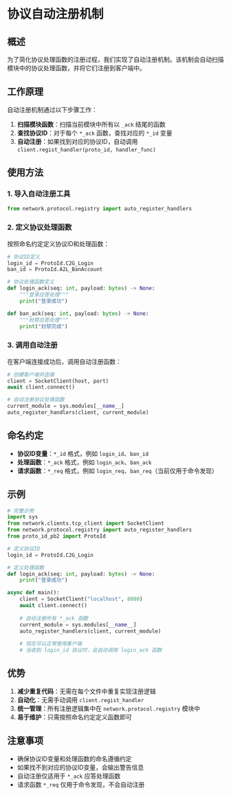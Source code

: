 # 协议自动注册机制

## 概述

为了简化协议处理函数的注册过程，我们实现了自动注册机制。该机制会自动扫描模块中的协议处理函数，并将它们注册到客户端中。

## 工作原理

自动注册机制通过以下步骤工作：

1. **扫描模块函数**：扫描当前模块中所有以 `_ack` 结尾的函数
2. **查找协议ID**：对于每个 `*_ack` 函数，查找对应的 `*_id` 变量
3. **自动注册**：如果找到对应的协议ID，自动调用 `client.regist_handler(proto_id, handler_func)`

## 使用方法

### 1. 导入自动注册工具

```python
from network.protocol.registry import auto_register_handlers
```

### 2. 定义协议处理函数

按照命名约定定义协议ID和处理函数：

```python
# 协议ID定义
login_id = ProtoId.C2G_Login
ban_id = ProtoId.A2L_BanAccount

# 协议处理函数定义
def login_ack(seq: int, payload: bytes) -> None:
    """登录应答处理"""
    print("登录成功")

def ban_ack(seq: int, payload: bytes) -> None:
    """封禁应答处理"""
    print("封禁完成")
```

### 3. 调用自动注册

在客户端连接成功后，调用自动注册函数：

```python
# 创建客户端并连接
client = SocketClient(host, port)
await client.connect()

# 自动注册协议处理函数
current_module = sys.modules[__name__]
auto_register_handlers(client, current_module)
```

## 命名约定

- **协议ID变量**：`*_id` 格式，例如 `login_id`、`ban_id`
- **处理函数**：`*_ack` 格式，例如 `login_ack`、`ban_ack`
- **请求函数**：`*_req` 格式，例如 `login_req`、`ban_req`（当前仅用于命令发现）

## 示例

```python
# 完整示例
import sys
from network.clients.tcp_client import SocketClient
from network.protocol.registry import auto_register_handlers
from proto_id_pb2 import ProtoId

# 定义协议ID
login_id = ProtoId.C2G_Login

# 定义处理函数
def login_ack(seq: int, payload: bytes) -> None:
    print("登录成功")

async def main():
    client = SocketClient("localhost", 8080)
    await client.connect()
    
    # 自动注册所有 *_ack 函数
    current_module = sys.modules[__name__]
    auto_register_handlers(client, current_module)
    
    # 现在可以正常使用客户端
    # 当收到 login_id 协议时，会自动调用 login_ack 函数
```

## 优势

1. **减少重复代码**：无需在每个文件中重复实现注册逻辑
2. **自动化**：无需手动调用 `client.regist_handler`
3. **统一管理**：所有注册逻辑集中在 `network.protocol.registry` 模块中
4. **易于维护**：只需按照命名约定定义函数即可

## 注意事项

- 确保协议ID变量和处理函数的命名遵循约定
- 如果找不到对应的协议ID变量，会输出警告信息
- 自动注册仅适用于 `*_ack` 应答处理函数
- 请求函数 `*_req` 仅用于命令发现，不会自动注册
